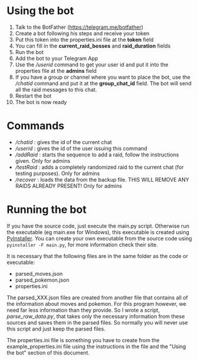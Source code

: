 # Using the bot

1. Talk to the BotFather (https://telegram.me/botfather)
2. Create a bot following his steps and receive your token
3. Put this token into the properties.ini file at the __token__ field
4. You can fill in the __current_raid_bosses__ and __raid_duration__ fields
5. Run the bot
6. Add the bot to your Telegram App
7. Use the _/userid_ command to get your user id and put it into the properties file at the __admins__ field
8. If you have a group or channel where you want to place the bot, use the _/chatid_ command and put it at the __group_chat_id__ field.
The bot will send all the raid messages to this chat.
9. Restart the bot
10. The bot is now ready

# Commands

* _/chatid_ : gives the id of the current chat
* _/userid_ : gives the id of the user issuing this command
* _/addRaid_ : starts the sequence to add a raid, follow the instructions given. Only for admins
* _/testRaid_ : adds a completely randomized raid to the current chat (for testing purposes). Only for admins
* _/recover_ :  loads the data from the backup file. THIS WILL REMOVE ANY RAIDS ALREADY PRESENT! Only for admins

# Running the bot

If you have the source code, just execute the main.py script.
Otherwise run the executable (eg main.exe for Windows), this executable is created using [PyInstaller](http://www.pyinstaller.org/).
You can create your own executable from the source code using ```pyinstaller -F main.py```, for more information check their site.

It is necessary that the following files are in the same folder as the code or executable:
* parsed_moves.json
* parsed_pokemon.json
* properties.ini

The parsed_XXX.json files are created from another file that contains all of the information about moves and pokemon. For this program however, 
we need far less information than they provide. So I wrote a script, *parse_raw_data.py*, that takes only the necessary information from these sources 
and saves them in the parsed files. So normally you will never use this script and just keep the parsed files.

The properties.ini file is something you have to create from the example_properties.ini file using the instructions in the file and the "Using the bot" 
section of this document.